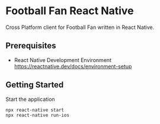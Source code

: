 # Football Fan React Native

Cross Platform client for Football Fan written in React Native.

## Prerequisites

* React Native Development Environment <https://reactnative.dev/docs/environment-setup>

## Getting Started 

Start the application

```sh
npx react-native start
npx react-native run-ios
```

